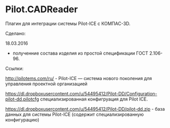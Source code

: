 # Pilot.CADReader
Плагин для интеграции системы Pilot-ICE с КОМПАС-3D.

Сделано:

18.03.2016
- полученние состава изделия из простой спецификации ГОСТ 2.106-96.


Ссылки:

http://pilotems.com/ru/ - Pilot-ICE — система нового поколения для управления проектной организацией

https://dl.dropboxusercontent.com/u/54495412/Pilot-DD/Configuration-pilot-dd.pilotcfg специализированная конфигруация для Pilot ICE.

https://dl.dropboxusercontent.com/u/54495412/Pilot-DD/pilot-dd.zip - база данных для системы Pilot-ICE (содержит специализированную конфигурацию)


